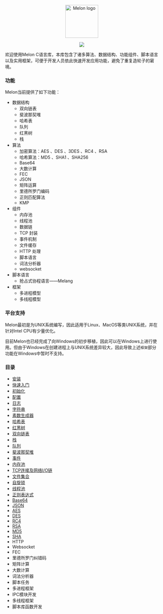 <p align="center"><img width="108" src="https://github.com/Water-Melon/Melon/blob/master/docs/logo.png?raw=true" alt="Melon logo"></p>
<p align="center"><img src="https://img.shields.io/github/license/Water-Melon/Melang" /></p>



欢迎使用Melon C语言库，本库包含了诸多算法、数据结构、功能组件、脚本语言以及实用框架，可便于开发人员依此快速开发应用功能，避免了重复造轮子的窘境。


### 功能

Melon当前提供了如下功能：

- 数据结构
  - 双向链表
  - 斐波那契堆
  - 哈希表
  - 队列
  - 红黑树
  - 栈
- 算法
  - 加密算法：AES 、DES 、3DES 、RC4 、RSA
  - 哈希算法：MD5 、SHA1 、SHA256
  - Base64
  - 大数计算
  - FEC
  - JSON
  - 矩阵运算
  - 里德所罗门编码
  - 正则匹配算法
  - KMP
- 组件
  - 内存池
  - 线程池
  - 数据链
  - TCP 封装
  - 事件机制
  - 文件缓存
  - HTTP 处理
  - 脚本语言
  - 词法分析器
  - websocket
- 脚本语言
  - 抢占式协程语言——Melang
- 框架
  - 多进程模型
  - 多线程模型



### 平台支持

Melon最初是为UNIX系统编写，因此适用于Linux、MacOS等类UNIX系统，并在针对Intel CPU有少量优化。

目前Melon也已经完成了向Windows的初步移植，因此可以在Windows上进行使用。但由于Windows在创建进程上与UNIX系统差异较大，因此导致上述`框架`部分功能在Windows中暂时不支持。



### 目录

- [安装](https://water-melon.github.io/Melon/install.html)
- [快速入门](https://water-melon.github.io/Melon/quickstart.html)
- [初始化](https://water-melon.github.io/Melon/core_init.html)
- [配置](https://water-melon.github.io/Melon/conf.html)
- [日志](https://water-melon.github.io/Melon/log.html)
- [字符串](https://water-melon.github.io/Melon/string.html)
- [素数生成器](https://water-melon.github.io/Melon/prime.html)
- [哈希表](https://water-melon.github.io/Melon/hash.html)
- [红黑树](https://water-melon.github.io/Melon/rbtree.html)
- [双向链表](https://water-melon.github.io/Melon/double_linked_list.html)
- [栈](https://water-melon.github.io/Melon/stack.html)
- [队列](https://water-melon.github.io/Melon/queue.html)
- [斐波那契堆](https://water-melon.github.io/Melon/fheap.html)
- [事件](https://water-melon.github.io/Melon/event.html)
- [内存池](https://water-melon.github.io/Melon/mpool.html)
- [TCP连接及网络I/O链](https://water-melon.github.io/Melon/tcp_io.html)
- [文件集合](https://water-melon.github.io/Melon/file.html)
- [自旋锁](https://water-melon.github.io/Melon/spinlock.html)
- [线程池](https://water-melon.github.io/Melon/threadpool.html)
- [正则表达式](https://water-melon.github.io/Melon/regex.html)
- [Base64](https://water-melon.github.io/Melon/base64.html)
- [JSON](https://water-melon.github.io/Melon/json.html)
- [AES](https://water-melon.github.io/Melon/aes.html)
- [DES](https://water-melon.github.io/Melon/des.html)
- [RC4](https://water-melon.github.io/Melon/rc4.html)
- [RSA](https://water-melon.github.io/Melon/rsa.html)
- [MD5](https://water-melon.github.io/Melon/md5.html)
- [SHA](https://water-melon.github.io/Melon/sha.html)
- HTTP
- Websocket
- FEC
- 里德所罗门纠错码
- 矩阵计算
- 大数计算
- 词法分析器
- 脚本任务
- 多进程框架
- IPC模块开发
- 多线程框架
- 脚本库函数开发
